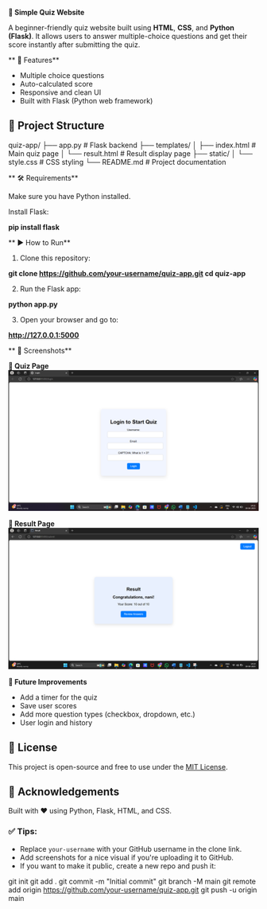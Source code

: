 
**🧠 Simple Quiz Website**

A beginner-friendly quiz website built using **HTML**, **CSS**, and **Python (Flask)**. It allows users to answer multiple-choice questions and get their score instantly after submitting the quiz.


** 🚀 Features**
- Multiple choice questions
- Auto-calculated score
- Responsive and clean UI
- Built with Flask (Python web framework)



## 📁 Project Structure


quiz-app/
├── app.py                  # Flask backend
├── templates/
│   ├── index.html          # Main quiz page
│   └── result.html         # Result display page
├── static/
│   └── style.css           # CSS styling
└── README.md               # Project documentation




** 🛠️ Requirements**

Make sure you have Python installed.

Install Flask:


**pip install flask**




** ▶️ How to Run**

1. Clone this repository:

**git clone https://github.com/your-username/quiz-app.git
cd quiz-app**


2. Run the Flask app:

**python app.py**


3. Open your browser and go to:

**http://127.0.0.1:5000**




** 📸 Screenshots**

**🧾 Quiz Page**
![Quiz Page](screenshots/quiz-page.png)

**🧮 Result Page**
![Result Page](screenshots/result-page.png)



**🧩 Future Improvements**
- Add a timer for the quiz
- Save user scores
- Add more question types (checkbox, dropdown, etc.)
- User login and history



## 📄 License

This project is open-source and free to use under the [MIT License](LICENSE).



## 🙌 Acknowledgements

Built with ❤️ using Python, Flask, HTML, and CSS.

### ✅ Tips:
- Replace `your-username` with your GitHub username in the clone link.
- Add screenshots for a nice visual if you're uploading it to GitHub.
- If you want to make it public, create a new repo and push it:


git init
git add .
git commit -m "Initial commit"
git branch -M main
git remote add origin https://github.com/your-username/quiz-app.git
git push -u origin main


